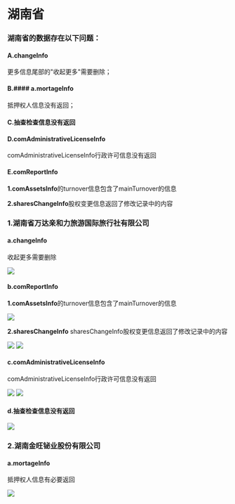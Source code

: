 # 湖南省
### 湖南省的数据存在以下问题：
#### A.changeInfo
更多信息尾部的"收起更多"需要删除；
#### B.#### a.mortageInfo
抵押权人信息没有返回；
#### C.抽查检查信息没有返回
#### D.comAdministrativeLicenseInfo
comAdministrativeLicenseInfo行政许可信息没有返回
#### E.comReportInfo
**1.comAssetsInfo**的turnover信息包含了mainTurnover的信息

**2.sharesChangeInfo**股权变更信息返回了修改记录中的内容

### 1.湖南省万达亲和力旅游国际旅行社有限公司
#### a.changeInfo
收起更多需要删除

![](http://o7qrps1cr.bkt.clouddn.com/%E5%B1%8F%E5%B9%95%E5%BF%AB%E7%85%A7%202016-07-04%20%E4%B8%8B%E5%8D%8811.57.51.png)

#### b.comReportInfo
**1.comAssetsInfo**的turnover信息包含了mainTurnover的信息

![](http://o7qrps1cr.bkt.clouddn.com/%E5%B1%8F%E5%B9%95%E5%BF%AB%E7%85%A7%202016-07-05%20%E4%B8%8A%E5%8D%8812.25.22.png)

**2.sharesChangeInfo**
sharesChangeInfo股权变更信息返回了修改记录中的内容

![](http://o7qrps1cr.bkt.clouddn.com/%E5%B1%8F%E5%B9%95%E5%BF%AB%E7%85%A7%202016-07-05%20%E4%B8%8A%E5%8D%8812.35.21.png)
![](http://o7qrps1cr.bkt.clouddn.com/%E5%B1%8F%E5%B9%95%E5%BF%AB%E7%85%A7%202016-07-05%20%E4%B8%8A%E5%8D%8812.35.14.png)

#### c.comAdministrativeLicenseInfo
comAdministrativeLicenseInfo行政许可信息没有返回

![](http://o7qrps1cr.bkt.clouddn.com/%E5%B1%8F%E5%B9%95%E5%BF%AB%E7%85%A7%202016-07-05%20%E4%B8%8A%E5%8D%881.15.45.png)
![](http://o7qrps1cr.bkt.clouddn.com/%E5%B1%8F%E5%B9%95%E5%BF%AB%E7%85%A7%202016-07-05%20%E4%B8%8A%E5%8D%881.15.50.png)

#### d.抽查检查信息没有返回

![](http://o7qrps1cr.bkt.clouddn.com/%E5%B1%8F%E5%B9%95%E5%BF%AB%E7%85%A7%202016-07-05%20%E4%B8%8A%E5%8D%881.19.01.png)

### 2.湖南金旺铋业股份有限公司
#### a.mortageInfo
抵押权人信息有必要返回

![](http://o7qrps1cr.bkt.clouddn.com/%E5%B1%8F%E5%B9%95%E5%BF%AB%E7%85%A7%202016-07-05%20%E4%B8%8A%E5%8D%881.22.58.png)